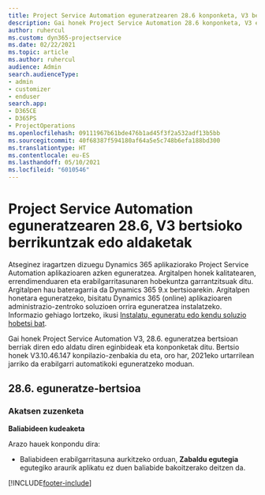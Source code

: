 ```yaml
---
title: Project Service Automation eguneratzearen 28.6 konponketa, V3 bertsioko berrikuntzak edo aldaketak
description: Gai honek Project Service Automation 28.6 konponketa, V3 eguneratzea bertsioan berrian eskuragarri dauden eginbideak eta konponketak ditu.
author: ruhercul
ms.custom: dyn365-projectservice
ms.date: 02/22/2021
ms.topic: article
ms.author: ruhercul
audience: Admin
search.audienceType:
- admin
- customizer
- enduser
search.app:
- D365CE
- D365PS
- ProjectOperations
ms.openlocfilehash: 09111967b61bde476b1ad45f3f2a532adf13b5bb
ms.sourcegitcommit: 40f68387f594180af64a5e5c748b6efa188bd300
ms.translationtype: HT
ms.contentlocale: eu-ES
ms.lasthandoff: 05/10/2021
ms.locfileid: "6010546"
---
```

# <a name="whats-new-or-changed-in-project-service-automation-update-release-286-v3"></a>Project Service Automation eguneratzearen 28.6, V3 bertsioko berrikuntzak edo aldaketak

Atseginez iragartzen dizuegu Dynamics 365 aplikaziorako Project Service Automation aplikazioaren azken eguneratzea. Argitalpen honek kalitatearen, errendimenduaren eta erabilgarritasunaren hobekuntza garrantzitsuak ditu. Argitalpen hau bateragarria da Dynamics 365 9.x bertsioarekin. Argitalpen honetara eguneratzeko, bisitatu Dynamics 365 (online) aplikazioaren administrazio-zentroko soluzioen orrira eguneratzea instalatzeko. Informazio gehiago lortzeko, ikusi [Instalatu, eguneratu edo kendu soluzio hobetsi bat](/power-platform/admin/install-remove-preferred-solution).

Gai honek Project Service Automation V3, 28.6. eguneratzea bertsioan berriak diren edo aldatu diren eginbideak eta konponketak ditu. Bertsio honek V3.10.46.147 konpilazio-zenbakia du eta, oro har, 2021eko urtarrilean jarriko da erabilgarri automatikoki eguneratzeko moduan.

## <a name="update-release-286"></a>28.6. eguneratze-bertsioa

### <a name="bug-fixes"></a>Akatsen zuzenketa


**Baliabideen kudeaketa**

Arazo hauek konpondu dira:

- Baliabideen erabilgarritasuna aurkitzeko orduan, **Zabaldu egutegia** egutegiko araurik aplikatu ez duen baliabide bakoitzerako deitzen da.


[!INCLUDE[footer-include](../includes/footer-banner.md)]